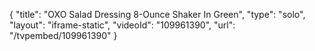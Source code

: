 {
    "title": "OXO Salad Dressing 8-Ounce Shaker In Green",
    "type": "solo",
    "layout": "iframe-static",
    "videoId": "109961390",
    "url": "\/tvpembed\/109961390"
}